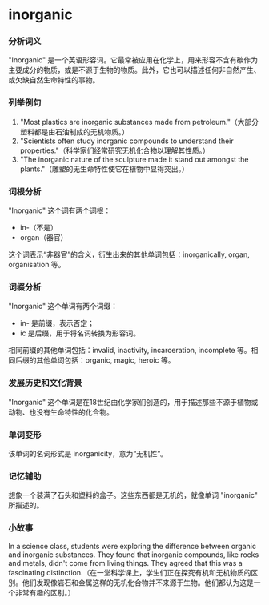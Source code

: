# inorganic

### 分析词义

  

"Inorganic" 是一个英语形容词。它最常被应用在化学上，用来形容不含有碳作为主要成分的物质，或是不源于生物的物质。此外，它也可以描述任何非自然产生、或欠缺自然生命特性的事物。

  

### 列举例句

  

1.  "Most plastics are inorganic substances made from petroleum."（大部分塑料都是由石油制成的无机物质。）
2.  "Scientists often study inorganic compounds to understand their properties."（科学家们经常研究无机化合物以理解其性质。）
3.  "The inorganic nature of the sculpture made it stand out amongst the plants."（雕塑的无生命特性使它在植物中显得突出。）

  

### 词根分析

  

"Inorganic" 这个词有两个词根：

  

*   in-（不是）
*   organ（器官）

  

这个词表示“非器官”的含义，衍生出来的其他单词包括：inorganically, organ, organisation 等。

  

### 词缀分析

  

"Inorganic" 这个单词有两个词缀：

  

*   in- 是前缀，表示否定；
*   ic 是后缀，用于将名词转换为形容词。

  

相同前缀的其他单词包括：invalid, inactivity, incarceration, incomplete 等。相同后缀的其他单词包括：organic, magic, heroic 等。

  

### 发展历史和文化背景

  

"Inorganic" 这个单词是在18世纪由化学家们创造的，用于描述那些不源于植物或动物、也没有生命特性的化合物。

  

### 单词变形

  

该单词的名词形式是 inorganicity，意为“无机性”。

  

### 记忆辅助

  

想象一个装满了石头和塑料的盒子。这些东西都是无机的，就像单词 "inorganic" 所描述的。

  

### 小故事

  

In a science class, students were exploring the difference between organic and inorganic substances. They found that inorganic compounds, like rocks and metals, didn't come from living things. They agreed that this was a fascinating distinction.（在一堂科学课上，学生们正在探究有机和无机物质的区别。他们发现像岩石和金属这样的无机化合物并不来源于生物。他们都认为这是一个非常有趣的区别。）
